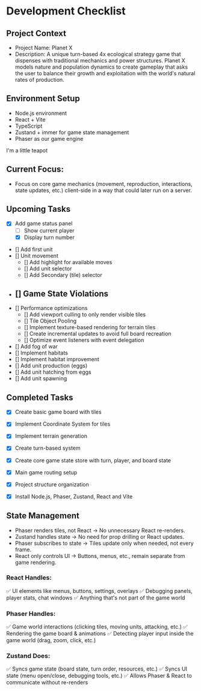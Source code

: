 # Development Checklist

## Project Context
- Project Name: Planet X
- Description: A unique turn-based 4x ecological strategy game that dispenses with traditional mechanics and power structures. Planet X models nature and population dynamics to create gameplay that asks the user to balance their growth and exploitation with the world's natural rates of production. 

## Environment Setup
- Node.js environment
- React + Vite
- TypeScript
- Zustand + immer for game state management
- Phaser as our game engine

I'm a little teapot

## Current Focus:
- Focus on core game mechanics (movement, reproduction, interactions, state updates, etc.) client-side in a way that could later run on a server. 


## Upcoming Tasks
- [x] Add game status panel
  - [ ] Show current player
  - [x] Display turn number
- [] Add first unit
- [] Unit movement
  - [] Add highlight for available moves
  - [] Add unit selector
  - [] Add Secondary (tile) selector
- [] Game State Violations
    - 
- [] Performance optimizations
  - [] Add viewport culling to only render visible tiles
  - [] Tile Object Pooling
  - [] Implement texture-based rendering for terrain tiles
  - [] Create incremental updates to avoid full board recreation
  - [] Optimize event listeners with event delegation
- [] Add fog of war
- [] Implement habitats
- [] Implement habitat improvement
- [] Add unit production (eggs)
- [] Add unit hatching from eggs
- [] Add unit spawning

## Completed Tasks
- [x] Create basic game board with tiles
- [x] Implement Coordinate System for tiles
- [x] Implement terrain generation
- [x] Create turn-based system
- [X] Create core game state store with turn, player, and board state
- [x] Main game routing setup
- [x] Project structure organization
- [x] Install Node.js, Phaser, Zustand, React and Vite


## State Management
- Phaser renders tiles, not React → No unnecessary React re-renders.
- Zustand handles state  → No need for prop drilling or React updates.
- Phaser subscribes to state → Tiles update only when needed, not every frame.
- React only controls UI → Buttons, menus, etc., remain separate from game rendering.

### React Handles:
✅ UI elements like menus, buttons, settings, overlays
✅ Debugging panels, player stats, chat windows
✅ Anything that's not part of the game world

### Phaser Handles:
✅ Game world interactions (clicking tiles, moving units, attacking, etc.)
✅ Rendering the game board & animations
✅ Detecting player input inside the game world (drag, zoom, click, etc.)

### Zustand Does:
✅ Syncs game state (board state, turn order, resources, etc.)
✅ Syncs UI state (menu open/close, debugging tools, etc.)
✅ Allows Phaser & React to communicate without re-renders 